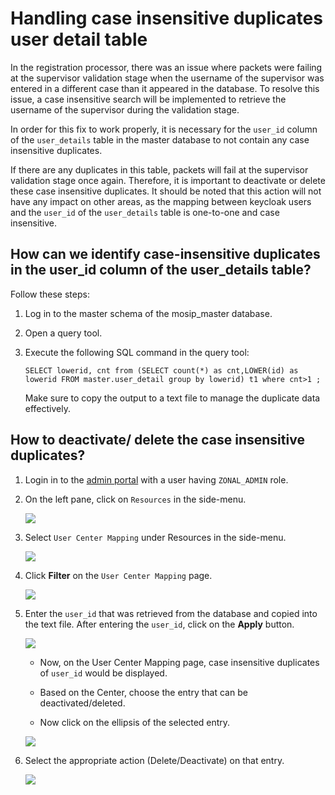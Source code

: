 # Handling case insensitive duplicates user detail table

In the registration processor, there was an issue where packets were failing at the supervisor validation stage when the username of the supervisor was entered in a different case than it appeared in the database. To resolve this issue, a case insensitive search will be implemented to retrieve the username of the supervisor during the validation stage.

In order for this fix to work properly, it is necessary for the `user_id` column of the `user_details` table in the master database to not contain any case insensitive duplicates.

If there are any duplicates in this table, packets will fail at the supervisor validation stage once again. Therefore, it is important to deactivate or delete these case insensitive duplicates. It should be noted that this action will not have any impact on other areas, as the mapping between keycloak users and the `user_id` of the `user_details` table is one-to-one and case insensitive.

## How can we identify case-insensitive duplicates in the user_id column of the user_details table?

Follow these steps:

1. Log in to the master schema of the mosip_master database.

2. Open a query tool.

3. Execute the following SQL command in the query tool:

   ```
   SELECT lowerid, cnt from (SELECT count(*) as cnt,LOWER(id) as lowerid FROM master.user_detail group by lowerid) t1 where cnt>1 ;
   ```

   Make sure to copy the output to a text file to manage the duplicate data effectively.

## How to deactivate/ delete the case insensitive duplicates?

1. Login in to the [admin portal](https://docs.mosip.io/1.2.0/modules/administration/admin-portal-user-guide) with a user having `ZONAL_ADMIN` role.

2. On the left pane, click on `Resources` in the side-menu.

   ![](\_images/upgrade-hcid1.jpg)

3. Select `User Center Mapping` under Resources in the side-menu.

    ![](\_images/upgrade-hcid2.jpg)

4. Click **Filter** on the `User Center Mapping` page.

   ![](\_images/upgrade-hcid3.jpg)

5. Enter the `user_id` that was retrieved from the database and copied into the text file. After entering the `user_id`, click on the **Apply** button.

    ![](\_images/upgrade-hcid4.jpg)

   * Now, on the User Center Mapping page, case insensitive duplicates of `user_id` would be displayed. 

   * Based on the Center, choose the entry that can be deactivated/deleted.

   * Now click on the ellipsis of the selected entry.
  
   ![](\_images/upgrade-hcid5.jpg)

6. Select the appropriate action (Delete/Deactivate) on that entry.

    ![](\_images/upgrade-hcid6.jpg)


